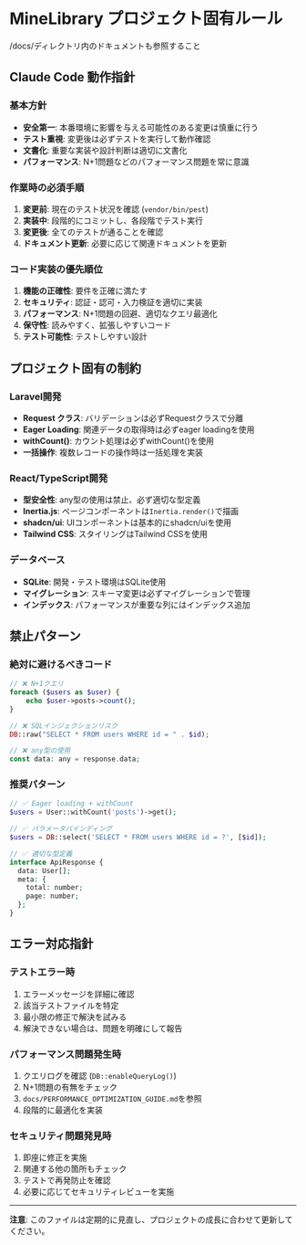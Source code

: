 # MineLibrary プロジェクト固有ルール
/docs/ディレクトリ内のドキュメントも参照すること


## Claude Code 動作指針

### 基本方針
- **安全第一**: 本番環境に影響を与える可能性のある変更は慎重に行う
- **テスト重視**: 変更後は必ずテストを実行して動作確認
- **文書化**: 重要な実装や設計判断は適切に文書化
- **パフォーマンス**: N+1問題などのパフォーマンス問題を常に意識

### 作業時の必須手順
1. **変更前**: 現在のテスト状況を確認 (`vendor/bin/pest`)
2. **実装中**: 段階的にコミットし、各段階でテスト実行
3. **変更後**: 全てのテストが通ることを確認
4. **ドキュメント更新**: 必要に応じて関連ドキュメントを更新

### コード実装の優先順位
1. **機能の正確性**: 要件を正確に満たす
2. **セキュリティ**: 認証・認可・入力検証を適切に実装
3. **パフォーマンス**: N+1問題の回避、適切なクエリ最適化
4. **保守性**: 読みやすく、拡張しやすいコード
5. **テスト可能性**: テストしやすい設計

## プロジェクト固有の制約

### Laravel開発
- **Request クラス**: バリデーションは必ずRequestクラスで分離
- **Eager Loading**: 関連データの取得時は必ずeager loadingを使用
- **withCount()**: カウント処理は必ずwithCount()を使用
- **一括操作**: 複数レコードの操作時は一括処理を実装

### React/TypeScript開発
- **型安全性**: any型の使用は禁止、必ず適切な型定義
- **Inertia.js**: ページコンポーネントは`Inertia.render()`で描画
- **shadcn/ui**: UIコンポーネントは基本的にshadcn/uiを使用
- **Tailwind CSS**: スタイリングはTailwind CSSを使用

### データベース
- **SQLite**: 開発・テスト環境はSQLite使用
- **マイグレーション**: スキーマ変更は必ずマイグレーションで管理
- **インデックス**: パフォーマンスが重要な列にはインデックス追加

## 禁止パターン

### 絶対に避けるべきコード
```php
// ❌ N+1クエリ
foreach ($users as $user) {
    echo $user->posts->count();
}

// ❌ SQLインジェクションリスク
DB::raw("SELECT * FROM users WHERE id = " . $id);

// ❌ any型の使用
const data: any = response.data;
```

### 推奨パターン
```php
// ✅ Eager loading + withCount
$users = User::withCount('posts')->get();

// ✅ パラメータバインディング
$users = DB::select('SELECT * FROM users WHERE id = ?', [$id]);

// ✅ 適切な型定義
interface ApiResponse {
  data: User[];
  meta: {
    total: number;
    page: number;
  };
}
```

## エラー対応指針

### テストエラー時
1. エラーメッセージを詳細に確認
2. 該当テストファイルを特定
3. 最小限の修正で解決を試みる
4. 解決できない場合は、問題を明確にして報告

### パフォーマンス問題発生時
1. クエリログを確認 (`DB::enableQueryLog()`)
2. N+1問題の有無をチェック
3. `docs/PERFORMANCE_OPTIMIZATION_GUIDE.md`を参照
4. 段階的に最適化を実装

### セキュリティ問題発見時
1. 即座に修正を実施
2. 関連する他の箇所もチェック
3. テストで再発防止を確認
4. 必要に応じてセキュリティレビューを実施

---

**注意**: このファイルは定期的に見直し、プロジェクトの成長に合わせて更新してください。
